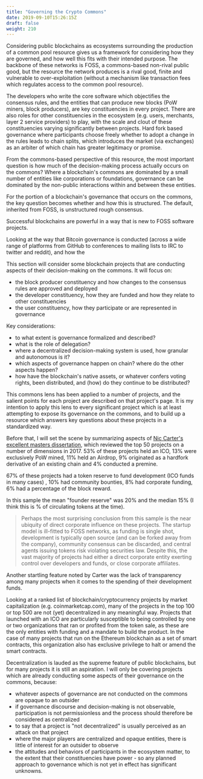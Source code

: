 ```yaml
---
title: "Governing the Crypto Commons"
date: 2019-09-10T15:26:15Z
draft: false
weight: 210
---
```



Considering public blockchains as ecosystems surrounding the production of a common pool resource gives us a framework for considering how they are governed, and how well this fits with their intended purpose. The backbone of these networks is FOSS, a commons-based non-rival public good, but the resource the network produces is a rival good, finite and vulnerable to over-exploitation (without a mechanism like transaction fees which regulates access to the common pool resource).

The developers who write the core software which objectifies the consensus rules, and the entities that can produce new blocks (PoW miners, block producers), are key constituencies in every project. There are also roles for other constituencies in the ecosystem (e.g. users, merchants, layer 2 service providers) to play, with the scale and clout of these constituencies varying significantly between projects. Hard fork based governance where participants choose freely whether to adopt a change in the rules leads to chain splits, which introduces the market (via exchanges) as an arbiter of which chain has greater legitimacy or promise. 

From the commons-based perspective of this resource, the most important question is how much of the decision-making process actually occurs on the commons? Where a blockchain's commons are dominated by a small number of entities like corporations or foundations, governance can be dominated by the non-public interactions within and between these entities.

For the portion of a blockchain's governance that occurs on the commons, the key question becomes whether and how this is structured. The default, inherited from FOSS, is unstructured rough consensus. 

Successful blockchains are powerful in a way that is new to FOSS software projects. 

Looking at the way that Bitcoin governance is conducted (across a wide range of platforms from GitHub to conferences to mailing lists to IRC to twitter and reddit), and how the 



This section will consider some blockchain projects that are conducting aspects of their decision-making on the commons. It will focus on:

* the block producer constituency and how changes to the consensus rules are approved and deployed
* the developer constituency, how they are funded and how they relate to other constituencies
* the user constituency, how they participate or are represented in governance

Key considerations:

* to what extent is governance formalized and described?
* what is the role of delegation? 
* where a decentralized decision-making system is used, how granular and autonomous is it?
* which aspects of governance happen on chain? where do the other aspects happen?
* how have the blockchain's native assets, or whatever confers voting rights, been distributed, and (how) do they continue to be distributed? 

This commons lens has been applied to a number of projects, and the salient points for each project are described on that project's page. It is my intention to apply this lens to every significant project which is at least attempting to expose its governance on the commons, and to build up a resource which answers key questions about these projects in a standardized way.

Before that, I will set the scene by summarizing aspects of [Nic Carter's excellent masters dissertation](https://coinmetrics.io/papers/dissertation.pdf), which reviewed the top 50 projects on a number of dimensions in 2017. 53% of these projects held an ICO, 13% were exclusively PoW mined, 11% held an Airdrop, 9% originated as a hardfork derivative of an existing chain and 4% conducted a premine.

67% of these projects had a token reserve to fund development (ICO funds in many cases) , 10% had community bounties, 8% had corporate funding, 6% had a percentage of the block reward. 

In this sample the mean "founder reserve" was 20% and the median 15% (I think this is % of circulating tokens at the time).

> Perhaps the most surprising conclusion from this sample is the near ubiquity of direct corporate influence on these projects. The startup model is ill-fitted to FOSS networks, as funding is single shot, development is typically open source (and can be forked away from the company), community consensus can be discarded, and central agents issuing tokens risk violating securities law. Despite this, the vast majority of projects had either a direct corporate entity exerting control over developers and funds, or close corporate affiliates.

Another startling feature noted by Carter was the lack of transparency among many projects when it comes to the spending of their development funds.

Looking at a ranked list of blockchain/cryptocurrency projects by market capitalization (e.g. coinmarketcap.com), many of the projects in the top 100 or top 500 are not (yet) decentralized in any meaningful way. Projects that launched with an ICO are particularly susceptible to being controlled by one or two organizations that ran or profited from the token sale, as these are the only entities with funding and a mandate to build the product. In the case of many projects that run on the Ethereum blockchain as a set of smart contracts, this organization also has exclusive privilege to halt or amend the smart contracts.

Decentralization is lauded as the supreme feature of public blockchains, but for many projects it is still an aspiration. I will only be covering projects which are already conducting some aspects of their governance on the commons, because:

* whatever aspects of governance are not conducted on the commons are opaque to an outsider
* if governance discourse and decision-making is not observable, participation is not permissionless and the process should therefore be considered as centralized
* to say that a project is "not decentralized" is usually perceived as an attack on that project
* where the major players are centralized and opaque entities, there is little of interest for an outsider to observe
* the attitudes and behaviors of participants in the ecosystem matter, to the extent that their constituencies have power - so any planned approach to governance which is not yet in effect has significant unknowns.
